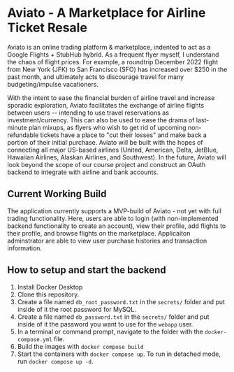 # Aviato - A Marketplace for Airline Ticket Resale

Aviato is an online trading platform & marketplace, indented to act as
a Google Flights + StubHub hybrid. As a frequent flyer myself, I
understand the chaos of flight prices. For example, a roundtrip December 2022 flight from New
York (JFK) to San Francisco (SFO) has increased over $250 in the
past month, and ultimately acts to discourage travel for many
budgeting/impulse vacationers. 

With the intent to ease the financial burden of airline travel and increase sporadic exploration, Aviato facilitates the exchange of airline flights between users -- intending to use travel reservations as investment/currency. This can also be
used to ease the drama of last-minute plan mixups, as flyers who
wish to get rid of upcoming non-refundable tickets have a place to
"cut their losses" and make back a portion of their initial purchase.
Aviato will be built with the
hopes of connecting all major US-based airlines (United, American,
Delta, JetBlue, Hawaiian Airlines, Alaskan Airlines, and Southwest).
In the future, Aviato will look beyond the scope of our course project and
construct an OAuth backend to integrate with airline and bank
accounts.

## Current Working Build
The application currently supports a MVP-build of Aviato - not yet with full trading functionality. Here, users are able to login (with non-implemented backend functionality to create an account), view their profile, add flights to their profile, and browse flights on the marketplace. Applicaiton adminstrator are able to view user purchase histories and transaction information. 

## How to setup and start the backend

1. Install Docker Desktop
1. Clone this repository.  
1. Create a file named `db_root_password.txt` in the `secrets/` folder and put inside of it the root password for MySQL. 
1. Create a file named `db_password.txt` in the `secrets/` folder and put inside of it the password you want to use for the `webapp` user. 
1. In a terminal or command prompt, navigate to the folder with the `docker-compose.yml` file.  
1. Build the images with `docker compose build`
1. Start the containers with `docker compose up`.  To run in detached mode, run `docker compose up -d`. 




